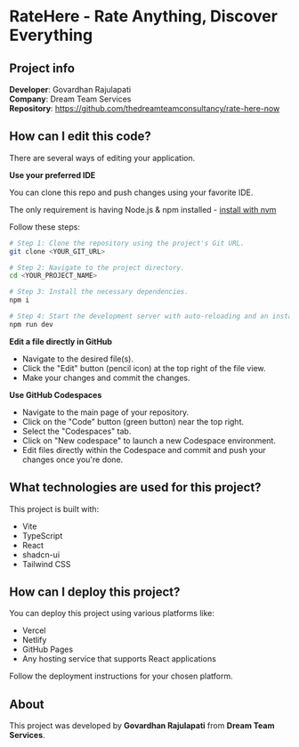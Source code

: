 # RateHere - Rate Anything, Discover Everything

## Project info

**Developer**: Govardhan Rajulapati  
**Company**: Dream Team Services  
**Repository**: https://github.com/thedreamteamconsultancy/rate-here-now

## How can I edit this code?

There are several ways of editing your application.

**Use your preferred IDE**

You can clone this repo and push changes using your favorite IDE.

The only requirement is having Node.js & npm installed - [install with nvm](https://github.com/nvm-sh/nvm#installing-and-updating)

Follow these steps:

```sh
# Step 1: Clone the repository using the project's Git URL.
git clone <YOUR_GIT_URL>

# Step 2: Navigate to the project directory.
cd <YOUR_PROJECT_NAME>

# Step 3: Install the necessary dependencies.
npm i

# Step 4: Start the development server with auto-reloading and an instant preview.
npm run dev
```

**Edit a file directly in GitHub**

- Navigate to the desired file(s).
- Click the "Edit" button (pencil icon) at the top right of the file view.
- Make your changes and commit the changes.

**Use GitHub Codespaces**

- Navigate to the main page of your repository.
- Click on the "Code" button (green button) near the top right.
- Select the "Codespaces" tab.
- Click on "New codespace" to launch a new Codespace environment.
- Edit files directly within the Codespace and commit and push your changes once you're done.

## What technologies are used for this project?

This project is built with:

- Vite
- TypeScript
- React
- shadcn-ui
- Tailwind CSS

## How can I deploy this project?

You can deploy this project using various platforms like:

- Vercel
- Netlify
- GitHub Pages
- Any hosting service that supports React applications

Follow the deployment instructions for your chosen platform.

## About

This project was developed by **Govardhan Rajulapati** from **Dream Team Services**.
